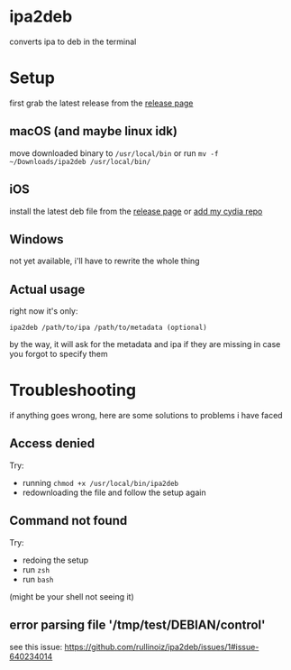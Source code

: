 # ipa2deb
converts ipa to deb in the terminal


# Setup
first grab the latest release from the [release page](https://github.com/rullinoiz/ipa2deb/releases)
## macOS (and maybe linux idk)
move downloaded binary to `/usr/local/bin` or run `mv -f ~/Downloads/ipa2deb /usr/local/bin/`
## iOS
install the latest deb file from the [release page](https://github.com/rullinoiz/ipa2deb/releases) or [add my cydia repo](https://repoiz.github.io/repoiz)
## Windows
not yet available, i'll have to rewrite the whole thing
## Actual usage
right now it's only:

```ipa2deb /path/to/ipa /path/to/metadata (optional)```

by the way, it will ask for the metadata and ipa if they are missing in case you forgot to specify them

# Troubleshooting
if anything goes wrong, here are some solutions to problems i have faced
## Access denied
Try:
- running `chmod +x /usr/local/bin/ipa2deb`
- redownloading the file and follow the setup again
## Command not found
Try:
- redoing the setup
- run `zsh`
- run `bash`

(might be your shell not seeing it)
## error parsing file '/tmp/test/DEBIAN/control'
see this issue: https://github.com/rullinoiz/ipa2deb/issues/1#issue-640234014
